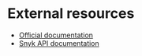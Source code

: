 # External resources
* [Official documentation](https://docs.snyk.io/)
* [Snyk API documentation](https://snyk.docs.apiary.io/)
